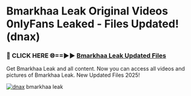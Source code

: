 # Bmarkhaa Leak Original Videos 0nlyFans Leaked - Files Updated! (dnax)

<h3>🔴 CLICK HERE 🌐==►► <a href="https://tinyurl.com/x26r9saj" rel="nofollow">Bmarkhaa Leak Updated Files</a></h3>

Get Bmarkhaa Leak and all content. Now you can access all videos and pictures of Bmarkhaa Leak. New Updated Files 2025!

[![dnax](https://i.imgur.com/LkgZPqh.gif)](https://tinyurl.com/x26r9saj)
bmarkhaa leak